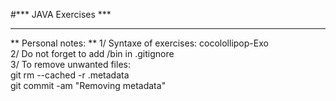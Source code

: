 #*** JAVA Exercises ***
***********************

** Personal notes: **
1/ Syntaxe of exercises: cocolollipop-Exo  
2/ Do not forget to add /bin in .gitignore  
3/ To remove unwanted files:  
git rm --cached -r .metadata  
git commit -am "Removing metadata"  

